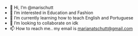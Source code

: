 - 👋 Hi, I’m @marischutt
- 👀 I’m interested in Education and Fashion
- 🌱 I’m currently learning how to teach English and Portuguese
- 💞️ I’m looking to collaborate on idk
- 📫 How to reach me.. my email is marianatschutt@gmail.com

<!---
marischutt/marischutt is a ✨ special ✨ repository because its `README.md` (this file) appears on your GitHub profile.
You can click the Preview link to take a look at your changes.
--->
